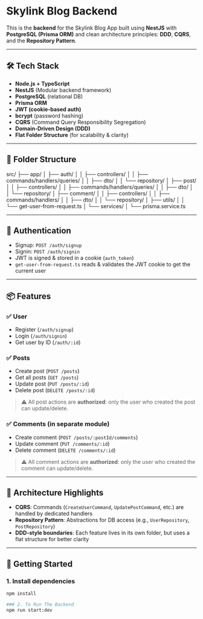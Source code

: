 # Skylink Blog Backend

This is the **backend** for the Skylink Blog App built using **NestJS** with **PostgreSQL (Prisma ORM)** and clean architecture principles: **DDD**, **CQRS**, and the **Repository Pattern**.

---

## 🛠 Tech Stack

- **Node.js + TypeScript**
- **NestJS** (Modular backend framework)
- **PostgreSQL** (relational DB)
- **Prisma ORM**
- **JWT (cookie-based auth)**
- **bcrypt** (password hashing)
- **CQRS** (Command Query Responsibility Segregation)
- **Domain-Driven Design (DDD)**
- **Flat Folder Structure** (for scalability & clarity)

---

## 📂 Folder Structure

src/
├── app/
│ ├── auth/
│ │ ├── controllers/
│ │ ├── commands/handlers/queries/
│ │ ├── dto/
│ │ └── repository/
│ ├── post/
│ │ ├── controllers/
│ │ ├── commands/handlers/queries/
│ │ ├── dto/
│ │ └── repository/
│ ├── comment/
│ │ ├── controllers/
│ │ ├── commands/handlers/
│ │ ├── dto/
│ │ └── repository/
│ ├── utils/
│ │ └── get-user-from-request.ts
│ └── services/
│ └── prisma.service.ts


---

## 🔐 Authentication

- Signup: `POST /auth/signup`
- Signin: `POST /auth/signin`
- JWT is signed & stored in a cookie (`auth_token`)
- `get-user-from-request.ts` reads & validates the JWT cookie to get the current user

---

## 📦 Features

### ✅ User
- Register (`/auth/signup`)
- Login (`/auth/signin`)
- Get user by ID (`/auth/:id`)

### ✅ Posts
- Create post (`POST /posts`)
- Get all posts (`GET /posts`)
- Update post (`PUT /posts/:id`)
- Delete post (`DELETE /posts/:id`)

> ⚠️ All post actions are **authorized**: only the user who created the post can update/delete.

### ✅ Comments (in separate module)
- Create comment (`POST /posts/:postId/comments`)
- Update comment (`PUT /comments/:id`)
- Delete comment (`DELETE /comments/:id`)

> ⚠️ All comment actions are **authorized**: only the user who created the comment can update/delete.

---

## 🧠 Architecture Highlights

- **CQRS**: Commands (`CreateUserCommand`, `UpdatePostCommand`, etc.) are handled by dedicated handlers
- **Repository Pattern**: Abstractions for DB access (e.g., `UserRepository`, `PostRepository`)
- **DDD-style boundaries**: Each feature lives in its own folder, but uses a flat structure for better clarity

---

## 🚀 Getting Started

### 1. Install dependencies

```bash
npm install

### 2. To Run The Backend
npm run start:dev